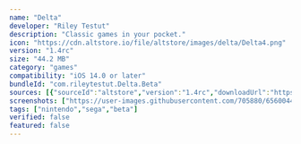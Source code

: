 ```yaml
---
name: "Delta"
developer: "Riley Testut"
description: "Classic games in your pocket."
icon: "https://cdn.altstore.io/file/altstore/images/delta/Delta4.png"
version: "1.4rc"
size: "44.2 MB"
category: "games"
compatibility: "iOS 14.0 or later"
bundleId: "com.rileytestut.Delta.Beta"
sources: [{"sourceId":"altstore","version":"1.4rc","downloadUrl":"https://cdn.altstore.io/file/altstore/apps/delta/1_4_rc.ipa","lastUpdated":"2023-02-13T17:41:00.000Z","size":"44.2 MB","isOfficial":true}]
screenshots: ["https://user-images.githubusercontent.com/705880/65600448-f7d9be00-df54-11e9-9e3e-d4c31296da94.PNG","https://user-images.githubusercontent.com/705880/65601942-e5ad4f00-df57-11e9-9255-1463e0296e46.PNG","https://user-images.githubusercontent.com/705880/65813009-f2ae8600-e183-11e9-9eb7-704effc11173.png","https://user-images.githubusercontent.com/705880/65601117-58b5c600-df56-11e9-9c19-9a5ba5da54cf.PNG"]
tags: ["nintendo","sega","beta"]
verified: false
featured: false
---
```

